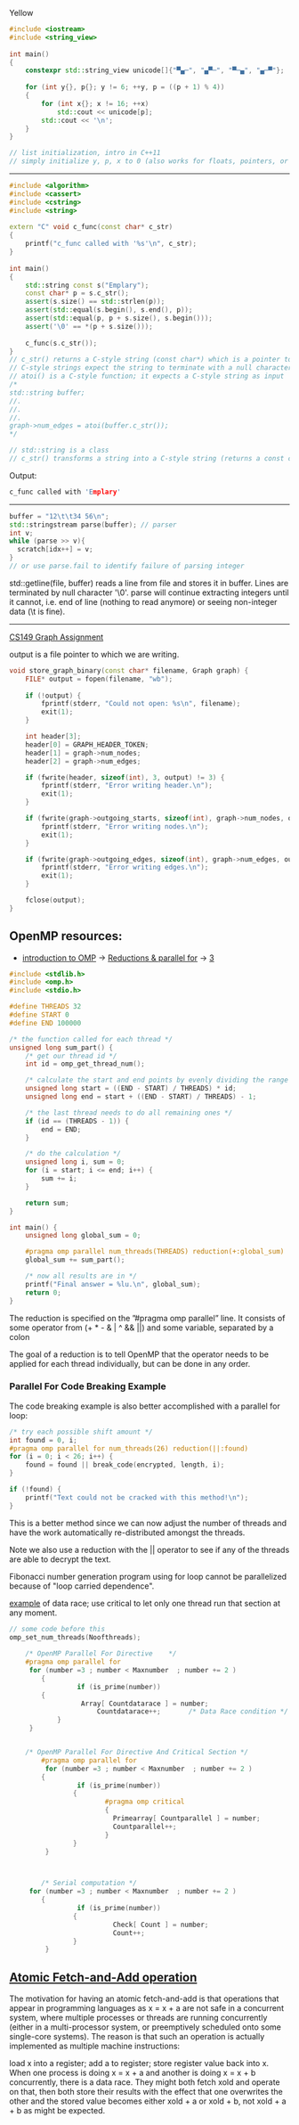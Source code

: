 Yellow
```cpp
#include <iostream>
#include <string_view>
 
int main()
{
    constexpr std::string_view unicode[]{"▀▄─", "▄▀─", "▀─▄", "▄─▀"};
 
    for (int y{}, p{}; y != 6; ++y, p = ((p + 1) % 4))
    {
        for (int x{}; x != 16; ++x)
            std::cout << unicode[p];
        std::cout << '\n';
    }
}

// list initialization, intro in C++11
// simply initialize y, p, x to 0 (also works for floats, pointers, or even objects (default constructor))
```
------------------------------------------------------------------------------------------
```cpp
#include <algorithm>
#include <cassert>
#include <cstring>
#include <string>
 
extern "C" void c_func(const char* c_str)
{
    printf("c_func called with '%s'\n", c_str);
}
 
int main()
{
    std::string const s("Emplary");
    const char* p = s.c_str();
    assert(s.size() == std::strlen(p));
    assert(std::equal(s.begin(), s.end(), p));
    assert(std::equal(p, p + s.size(), s.begin()));
    assert('\0' == *(p + s.size()));
 
    c_func(s.c_str());
}
// c_str() returns a C-style string (const char*) which is a pointer to a null_terminated character array that represents the content of the std::string
// C-style strings expect the string to terminate with a null character that mark the end of the string
// atoi() is a C-style function; it expects a C-style string as input
/*
std::string buffer;
//.
//.
//.
graph->num_edges = atoi(buffer.c_str());
*/

// std::string is a class
// c_str() transforms a string into a C-style string (returns a const char* pointer to the internal character array of the string ending with '\0') 
```
Output:
```cpp
c_func called with 'Emplary'
```
-----------------------------------------------------------------------------------------------
```cpp
buffer = "12\t\t34 56\n";
std::stringstream parse(buffer); // parser
int v;
while (parse >> v){
  scratch[idx++] = v;
}
// or use parse.fail to identify failure of parsing integer
```
std::getline(file, buffer) reads a line from file and stores it in buffer. Lines are terminated by null character '\0'. parse will continue extracting integers until it cannot, i.e. end of line (nothing to read anymore) or seeing non-integer data (\t is fine).

-----------------------------------------------------------------------------------------------------
[CS149 Graph Assignment](https://github.com/stanford-cs149/biggraphs-ec/blob/main/common/graph.cpp)

output is a file pointer to which we are writing.
```cpp
void store_graph_binary(const char* filename, Graph graph) {
	FILE* output = fopen(filename, "wb");
	
	if (!output) {
		fprintf(stderr, "Could not open: %s\n", filename);
		exit(1);
	}

	int header[3];
	header[0] = GRAPH_HEADER_TOKEN;
	header[1] = graph->num_nodes;
	header[2] = graph->num_edges;

	if (fwrite(header, sizeof(int), 3, output) != 3) {
		fprintf(stderr, "Error writing header.\n");
		exit(1);
	}

	if (fwrite(graph->outgoing_starts, sizeof(int), graph->num_nodes, output) != (size_t)graph->num_nodes) {
		fprintf(stderr, "Error writing nodes.\n");
		exit(1);
	}

	if (fwrite(graph->outgoing_edges, sizeof(int), graph->num_edges, output) != (size_t)graph->num_edges) {
		fprintf(stderr, "Error writing edges.\n");
		exit(1);
	}

	fclose(output);
}
```
## OpenMP resources:

- [introduction to OMP](https://ianfinlayson.net/class/cpsc425/notes/10-openmp) -> [Reductions & parallel for](https://ianfinlayson.net/class/cpsc425/notes/11-parfor) -> [3](http://www.inf.ufsc.br/~bosco.sobral/ensino/ine5645/OpenMP_Dynamic_Scheduling.pdf)

```c
#include <stdlib.h>
#include <omp.h>
#include <stdio.h>

#define THREADS 32
#define START 0
#define END 100000

/* the function called for each thread */
unsigned long sum_part() {
    /* get our thread id */
    int id = omp_get_thread_num();

    /* calculate the start and end points by evenly dividing the range */
    unsigned long start = ((END - START) / THREADS) * id;
    unsigned long end = start + ((END - START) / THREADS) - 1;

    /* the last thread needs to do all remaining ones */
    if (id == (THREADS - 1)) {
        end = END;
    }

    /* do the calculation */
    unsigned long i, sum = 0;
    for (i = start; i <= end; i++) {
        sum += i;
    }

    return sum;
}

int main() {
    unsigned long global_sum = 0;

    #pragma omp parallel num_threads(THREADS) reduction(+:global_sum)
    global_sum += sum_part();

    /* now all results are in */
    printf("Final answer = %lu.\n", global_sum);
    return 0;
}
```

The reduction is specified on the ”#pragma omp parallel” line. It consists of some operator from (+ * - & | ^ && ||) and some variable, separated by a colon

The goal of a reduction is to tell OpenMP that the operator needs to be applied for each thread individually, but can be done in any order.

### Parallel For Code Breaking Example

The code breaking example is also better accomplished with a parallel for loop:
```c
/* try each possible shift amount */
int found = 0, i;
#pragma omp parallel for num_threads(26) reduction(||:found)
for (i = 0; i < 26; i++) {
    found = found || break_code(encrypted, length, i);
}

if (!found) {
    printf("Text could not be cracked with this method!\n");
}
```

This is a better method since we can now adjust the number of threads and have the work automatically re-distributed amongst the threads.

Note we also use a reduction with the || operator to see if any of the threads are able to decrypt the text.

Fibonacci number generation program using for loop cannot be parallelized because of "loop carried dependence". 

[example](https://www.tezu.ernet.in/dcompsc/facility/HPCC/hypack/openmp-hypack-2013/openmp-codes-c-lang/omp-prime-datarace-condt.c) of data race; use critical to let only one thread run that section at any moment.
```cpp
// some code before this 
omp_set_num_threads(Noofthreads);
 
	/* OpenMP Parallel For Directive    */
	#pragma omp parallel for 
   	 for (number =3 ; number < Maxnumber  ; number += 2 )
    	{
                 if (is_prime(number))   
		{
           		  Array[ Countdatarace ] = number;
            		  Countdatarace++;  	 /* Data Race condition */
        	}	
   	 }


	/* OpenMP Parallel For Directive And Critical Section */
        #pragma omp parallel for
         for (number =3 ; number < Maxnumber  ; number += 2 )
        {
                 if (is_prime(number))
                {
                        #pragma omp critical
                        {
                          Primearray[ Countparallel ] = number;
                          Countparallel++;
                        }
                }
         }



        /* Serial computation */
	 for (number =3 ; number < Maxnumber  ; number += 2 )
        {
                 if (is_prime(number))
                {
                          Check[ Count ] = number;
                          Count++;
                }
         }
```

## [Atomic Fetch-and-Add operation](https://en.wikipedia.org/wiki/Fetch-and-add)

The motivation for having an atomic fetch-and-add is that operations that appear in programming languages as x = x + a are not safe in a concurrent system, where multiple processes or threads are running concurrently (either in a multi-processor system, or preemptively scheduled onto some single-core systems). The reason is that such an operation is actually implemented as multiple machine instructions:

load x into a register;
add a to register;
store register value back into x.
When one process is doing x = x + a and another is doing x = x + b concurrently, there is a data race. They might both fetch xold and operate on that, then both store their results with the effect that one overwrites the other and the stored value becomes either xold + a or xold + b, not xold + a + b as might be expected.

